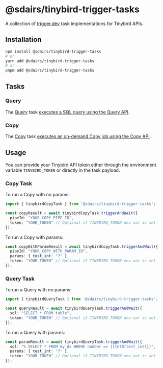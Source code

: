 # @sdairs/tinybird-trigger-tasks

A collection of [trigger.dev](https://trigger.dev) task implementations for Tinybird APIs.

## Installation

```bash
npm install @sdairs/tinybird-trigger-tasks
# or
yarn add @sdairs/tinybird-trigger-tasks
# or
pnpm add @sdairs/tinybird-trigger-tasks
```

## Tasks

### Query

The [Query](./src/tasks/query.ts) task [executes a SQL query using the Query API](https://www.tinybird.co/docs/api-reference/query-api#post--v0-sql).

### Copy

The [Copy](./src/tasks/copy.ts) task [executes an on-demand Copy job using the Copy API](https://www.tinybird.co/docs/api-reference/pipe-api/copy-pipes-api#post--v0-pipes-(.+)-copy).

## Usage

You can provide your Tinybird API token either through the environment variable `TINYBIRD_TOKEN` or directly in the task payload.

### Copy Task

To run a Copy with no params:

```typescript
import { tinybirdCopyTask } from '@sdairs/tinybird-trigger-tasks';

const copyResult = await tinybirdCopyTask.triggerAndWait({ 
  pipeId: "YOUR_COPY_PIPE_ID",
  token: "YOUR_TOKEN" // Optional if TINYBIRD_TOKEN env var is set
});
```

To run a Copy with params:

```typescript
const copyWithParamResult = await tinybirdCopyTask.triggerAndWait({ 
  pipeId: "YOUR_COPY_WITH_PARAM_ID", 
  params: { test_int: "7" },
  token: "YOUR_TOKEN" // Optional if TINYBIRD_TOKEN env var is set
});
```

### Query Task

To run a Query with no params:

```typescript
import { tinybirdQueryTask } from '@sdairs/tinybird-trigger-tasks';

const queryResult = await tinybirdQueryTask.triggerAndWait({ 
  sql: "SELECT * FROM table",
  token: "YOUR_TOKEN" // Optional if TINYBIRD_TOKEN env var is set
});
```

To run a Query with params:

```typescript
const paramResult = await tinybirdQueryTask.triggerAndWait({ 
  sql: "% SELECT * FROM my_ds WHERE number == {{Int8(test_int)}}", 
  params: { test_int: "7" },
  token: "YOUR_TOKEN" // Optional if TINYBIRD_TOKEN env var is set
});
```

